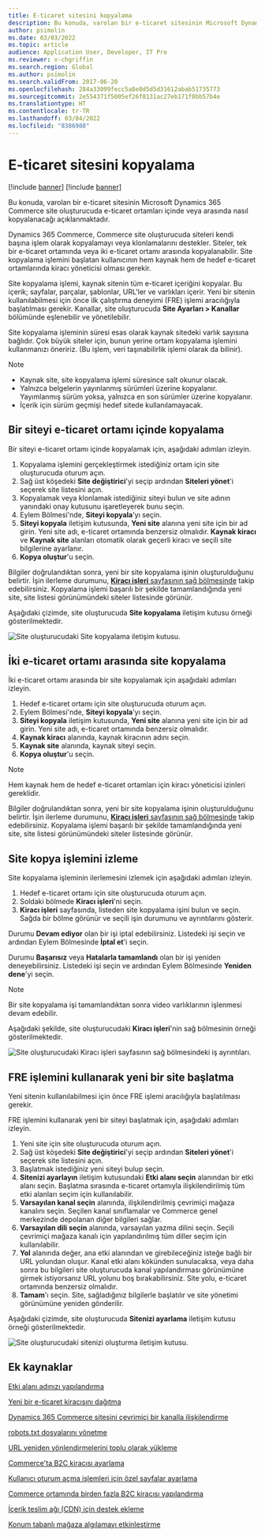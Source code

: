 ```yaml
---
title: E-ticaret sitesini kopyalama
description: Bu konuda, varolan bir e-ticaret sitesinin Microsoft Dynamics 365 Commerce site oluşturucuda e-ticaret ortamları içinde veya arasında nasıl kopyalanacağı açıklanmaktadır.
author: psimolin
ms.date: 03/03/2022
ms.topic: article
audience: Application User, Developer, IT Pro
ms.reviewer: v-chgriffin
ms.search.region: Global
ms.author: psimolin
ms.search.validFrom: 2017-06-20
ms.openlocfilehash: 284a33099fecc5a8e8d5d5d31612abab51735773
ms.sourcegitcommit: 2e554371f5005ef26f8131ac27eb171f0bb57b4e
ms.translationtype: HT
ms.contentlocale: tr-TR
ms.lasthandoff: 03/04/2022
ms.locfileid: "8386988"
---
```

# <a name="copy-an-e-commerce-site"></a>E-ticaret sitesini kopyalama

[!include [banner](../includes/banner.md)]
[!include [banner](../includes/preview-banner.md)]

Bu konuda, varolan bir e-ticaret sitesinin Microsoft Dynamics 365 Commerce site oluşturucuda e-ticaret ortamları içinde veya arasında nasıl kopyalanacağı açıklanmaktadır.

Dynamics 365 Commerce, Commerce site oluşturucuda siteleri kendi başına işlem olarak kopyalamayı veya klonlamalarını destekler. Siteler, tek bir e-ticaret ortamında veya iki e-ticaret ortamı arasında kopyalanabilir. Site kopyalama işlemini başlatan kullanıcının hem kaynak hem de hedef e-ticaret ortamlarında kiracı yöneticisi olması gerekir.

Site kopyalama işlemi, kaynak sitenin tüm e-ticaret içeriğini kopyalar. Bu içerik; sayfalar, parçalar, şablonlar, URL'ler ve varlıkları içerir. Yeni bir sitenin kullanılabilmesi için önce ilk çalıştırma deneyimi (FRE) işlemi aracılığıyla başlatılması gerekir. Kanallar, site oluşturucuda **Site Ayarları \> Kanallar** bölümünde eşlenebilir ve yönetilebilir.

Site kopyalama işleminin süresi esas olarak kaynak sitedeki varlık sayısına bağlıdır. Çok büyük siteler için, bunun yerine ortam kopyalama işlemini kullanmanızı öneririz. (Bu işlem, veri taşınabilirlik işlemi olarak da bilinir).

> [!NOTE]
> - Kaynak site, site kopyalama işlemi süresince salt okunur olacak.
> - Yalnızca belgelerin yayınlanmış sürümleri üzerine kopyalanır. Yayımlanmış sürüm yoksa, yalnızca en son sürümler üzerine kopyalanır.
> - İçerik için sürüm geçmişi hedef sitede kullanılamayacak.

## <a name="copy-a-site-within-an-e-commerce-environment"></a>Bir siteyi e-ticaret ortamı içinde kopyalama

Bir siteyi e-ticaret ortamı içinde kopyalamak için, aşağıdaki adımları izleyin.

1. Kopyalama işlemini gerçekleştirmek istediğiniz ortam için site oluşturucuda oturum açın.
1. Sağ üst köşedeki **Site değiştirici**'yi seçip ardından **Siteleri yönet**'i seçerek site listesini açın.
1. Kopyalamak veya klonlamak istediğiniz siteyi bulun ve site adının yanındaki onay kutusunu işaretleyerek bunu seçin.
1. Eylem Bölmesi'nde, **Siteyi kopyala**'yı seçin.
1. **Siteyi kopyala** iletişim kutusunda, **Yeni site** alanına yeni site için bir ad girin. Yeni site adı, e-ticaret ortamında benzersiz olmalıdır. **Kaynak kiracı** ve **Kaynak site** alanları otomatik olarak geçerli kiracı ve seçili site bilgilerine ayarlanır.
1. **Kopya oluştur**'u seçin.

Bilgiler doğrulandıktan sonra, yeni bir site kopyalama işinin oluşturulduğunu belirtir. İşin ilerleme durumunu, [**Kiracı işleri** sayfasının sağ bölmesinde](#monitor-the-site-copy-operation) takip edebilirsiniz. Kopyalama işlemi başarılı bir şekilde tamamlandığında yeni site, site listesi görünümündeki siteler listesinde görünür.

Aşağıdaki çizimde, site oluşturucuda **Site kopyalama** iletişim kutusu örneği gösterilmektedir.

![Site oluşturucudaki Site kopyalama iletişim kutusu.](media/site-copy_1.png)

## <a name="copy-a-site-between-two-e-commerce-environments"></a>İki e-ticaret ortamı arasında site kopyalama

İki e-ticaret ortamı arasında bir site kopyalamak için aşağıdaki adımları izleyin.

1. Hedef e-ticaret ortamı için site oluşturucuda oturum açın.
1. Eylem Bölmesi'nde, **Siteyi kopyala**'yı seçin.
1. **Siteyi kopyala** iletişim kutusunda, **Yeni site** alanına yeni site için bir ad girin. Yeni site adı, e-ticaret ortamında benzersiz olmalıdır.
1. **Kaynak kiracı** alanında, kaynak kiracının adını seçin.
1. **Kaynak site** alanında, kaynak siteyi seçin.
1. **Kopya oluştur**'u seçin.

> [!NOTE]
> Hem kaynak hem de hedef e-ticaret ortamları için kiracı yöneticisi izinleri gereklidir.

Bilgiler doğrulandıktan sonra, yeni bir site kopyalama işinin oluşturulduğunu belirtir. İşin ilerleme durumunu, [**Kiracı işleri** sayfasının sağ bölmesinde](#monitor-the-site-copy-operation) takip edebilirsiniz. Kopyalama işlemi başarılı bir şekilde tamamlandığında yeni site, site listesi görünümündeki siteler listesinde görünür.

## <a name="monitor-the-site-copy-operation"></a>Site kopya işlemini izleme

Site kopyalama işleminin ilerlemesini izlemek için aşağıdaki adımları izleyin.

1. Hedef e-ticaret ortamı için site oluşturucuda oturum açın.
1. Soldaki bölmede **Kiracı işleri**'ni seçin.
1. **Kiracı işleri** sayfasında, listeden site kopyalama işini bulun ve seçin. Sağda bir bölme görünür ve seçili işin durumunu ve ayrıntılarını gösterir.

Durumu **Devam ediyor** olan bir işi iptal edebilirsiniz. Listedeki işi seçin ve ardından Eylem Bölmesinde **İptal et**'i seçin.

Durumu **Başarısız** veya **Hatalarla tamamlandı** olan bir işi yeniden deneyebilirsiniz. Listedeki işi seçin ve ardından Eylem Bölmesinde **Yeniden dene**'yi seçin.

> [!NOTE]
> Bir site kopyalama işi tamamlandıktan sonra video varlıklarının işlenmesi devam edebilir.

Aşağıdaki şekilde, site oluşturucudaki **Kiracı işleri**'nin sağ bölmesinin örneği gösterilmektedir.

![Site oluşturucudaki Kiracı işleri sayfasının sağ bölmesindeki iş ayrıntıları.](media/site-copy_2.png)

## <a name="initialize-a-new-site-by-using-the-fre-process"></a>FRE işlemini kullanarak yeni bir site başlatma

Yeni sitenin kullanılabilmesi için önce FRE işlemi aracılığıyla başlatılması gerekir.

FRE işlemini kullanarak yeni bir siteyi başlatmak için, aşağıdaki adımları izleyin.

1. Yeni site için site oluşturucuda oturum açın.
1. Sağ üst köşedeki **Site değiştirici**'yi seçip ardından **Siteleri yönet**'i seçerek site listesini açın.
1. Başlatmak istediğiniz yeni siteyi bulup seçin.
1. **Sitenizi ayarlayın** iletişim kutusundaki **Etki alanı seçin** alanından bir etki alanı seçin. Başlatma sırasında e-ticaret ortamıyla ilişkilendirilmiş tüm etki alanları seçim için kullanılabilir.
1. **Varsayılan kanal seçin** alanında, ilişkilendirilmiş çevrimiçi mağaza kanalını seçin. Seçilen kanal sınıflamalar ve Commerce genel merkezinde depolanan diğer bilgileri sağlar.
1. **Varsayılan dili seçin** alanında, varsayılan yazma dilini seçin. Seçili çevrimiçi mağaza kanalı için yapılandırılmış tüm diller seçim için kullanılabilir.
1. **Yol** alanında değer, ana etki alanından ve girebileceğiniz isteğe bağlı bir URL yolundan oluşur. Kanal etki alanı kökünden sunulacaksa, veya daha sonra bu bilgileri site oluşturucuda kanal yapılandırması görünümüne girmek istiyorsanız URL yolunu boş bırakabilirsiniz. Site yolu, e-ticaret ortamında benzersiz olmalıdır.
1. **Tamam**'ı seçin. Site, sağladığınız bilgilerle başlatılır ve site yönetimi görünümüne yeniden gönderilir.

Aşağıdaki çizimde, site oluşturucuda **Sitenizi ayarlama** iletişim kutusu örneği gösterilmektedir.

![Site oluşturucudaki sitenizi oluşturma iletişim kutusu.](media/site-copy_3.png)

## <a name="additional-resources"></a>Ek kaynaklar

[Etki alanı adınızı yapılandırma](configure-your-domain-name.md)

[Yeni bir e-ticaret kiracısını dağıtma](deploy-ecommerce-site.md)

[Dynamics 365 Commerce sitesini çevrimiçi bir kanalla ilişkilendirme](associate-site-online-store.md)

[robots.txt dosyalarını yönetme](manage-robots-txt-files.md)

[URL yeniden yönlendirmelerini toplu olarak yükleme](upload-bulk-redirects.md)

[Commerce'ta B2C kiracısı ayarlama](set-up-b2c-tenant.md)

[Kullanıcı oturum açma işlemleri için özel sayfalar ayarlama](custom-pages-user-logins.md)

[Commerce ortamında birden fazla B2C kiracısı yapılandırma](configure-multi-b2c-tenants.md)

[İçerik teslim ağı (CDN) için destek ekleme](add-cdn-support.md)

[Konum tabanlı mağaza algılamayı etkinleştirme](enable-store-detection.md)
